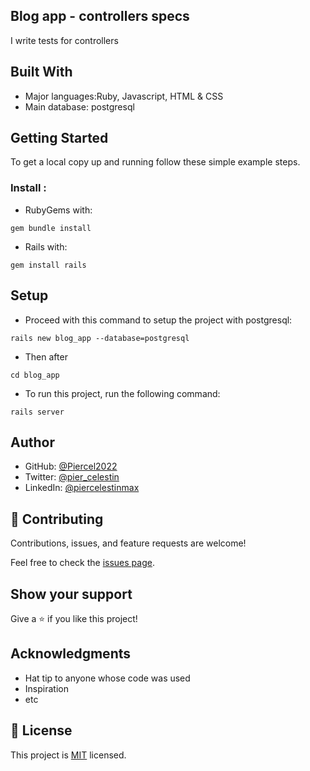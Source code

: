 ## Blog app - controllers specs

I write tests for controllers

## Built With

- Major languages:Ruby, Javascript, HTML & CSS
- Main database: postgresql

## Getting Started

To get a local copy up and running follow these simple example steps.

### Install :

- RubyGems with:

```
gem bundle install
```

- Rails with:

```
gem install rails
```

## Setup

- Proceed with this command to setup the project with postgresql:

```
rails new blog_app --database=postgresql
```

- Then after

```
cd blog_app
```

- To run this project, run the following command:

```
rails server
```

## Author

- GitHub: [@Piercel2022](https://github.com/Piercel2022)
- Twitter: [@pier_celestin](https://twitter.com/pier_celestin)
- LinkedIn: [@piercelestinmax](https://linkedin.com/in/piercelestinmax)

## 🤝 Contributing

Contributions, issues, and feature requests are welcome!

Feel free to check the [issues page](../../issues/).

## Show your support

Give a ⭐️ if you like this project!

## Acknowledgments

- Hat tip to anyone whose code was used
- Inspiration
- etc

## 📝 License

This project is [MIT](./MIT.md) licensed.

